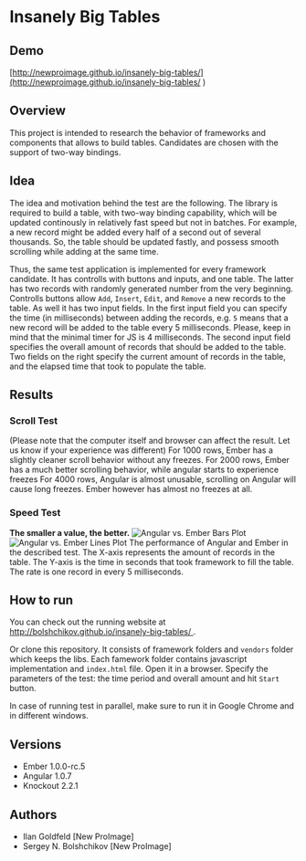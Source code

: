 # Insanely Big Tables

## Demo
[http://newproimage.github.io/insanely-big-tables/](http://newproimage.github.io/insanely-big-tables/
)

## Overview
This project is intended to research the behavior of frameworks and components that allows to build tables.
Candidates are chosen with the support of two-way bindings.

## Idea
The idea and motivation behind the test are the following. The library is required to build a table,
with two-way binding capability, which will be updated continously in relatively fast speed but not in batches.
For example, a new record might be added every half of a second out of several thousands.
So, the table should be updated fastly, and possess smooth scrolling while adding at the same time.

Thus, the same test application is implemented for every framework candidate.
It has controlls with buttons and inputs, and one table. The latter has two records with randomly generated number
from the very beginning.
Controlls buttons allow `Add`, `Insert`, `Edit`, and `Remove` a new records to the table. As well it has two input
fields. In the first input field you can specify the time (in milliseconds) between adding the records,
e.g. `5` means that a new record will be added to the table every 5 milliseconds.
Please, keep in mind that the minimal timer for JS is 4 milliseconds. The second input field specifies the
overall amount of records that should be added to the table. Two fields on the right specify the current amount of
records in the table, and the elapsed time that took to populate the table.

## Results
### Scroll Test

(Please note that the computer itself and browser can affect the result.
Let us know if your experience was different)
For 1000 rows, Ember has a slightly cleaner scroll behavior without any freezes.
For 2000 rows, Ember has a much better scrolling behavior, while angular starts to experience freezes
For 4000 rows, Angular is almost unusable, scrolling on Angular will cause long freezes. Ember however has almost no freezes at all.

### Speed Test

**The smaller a value, the better.**
![Angular vs. Ember Bars Plot](https://raw.github.com/bolshchikov/insanely-big-tables/master/stats/ng-vs-em-bars.png)
![Angular vs. Ember Lines Plot](https://raw.github.com/bolshchikov/insanely-big-tables/master/stats/ng-vs-em-lines.png)
The performance of Angular and Ember in the described test. The X-axis represents the amount of records in the table.
The Y-axis is the time in seconds that took framework to fill the table. The rate is one record in every 5 milliseconds.

## How to run
You can check out the running website at [http://bolshchikov.github.io/insanely-big-tables/
](http://bolshchikov.github.io/insanely-big-tables/).

Or clone this repository. It consists of framework folders and `vendors` folder which keeps the libs.
Each famework folder contains javascript implementation and  `index.html` file. Open it in a browser.
Specify the parameters of the test: the time period and overall amount and hit `Start` button.

In case of running test in parallel, make sure to run it in Google Chrome and in different windows.

## Versions

* Ember 1.0.0-rc.5
* Angular 1.0.7
* Knockout 2.2.1

## Authors

* Ilan Goldfeld [New ProImage]
* Sergey N. Bolshchikov [New ProImage]
